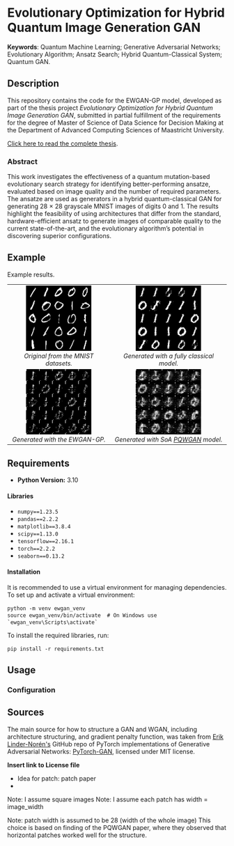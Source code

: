 # Evolutionary Optimization for Hybrid Quantum Image Generation GAN

**Keywords**: Quantum Machine Learning; Generative Adversarial Networks; Evolutionary Algorithm; Ansatz Search; 
Hybrid Quantum-Classical System; Quantum GAN.

## Description
This repository contains the code for the EWGAN-GP model, developed as part of the thesis project _Evolutionary Optimization for Hybrid Quantum Image Generation
GAN_, submitted in partial fulfillment of the requirements for the degree of Master of Science of Data Science for
Decision Making at the Department of Advanced Computing Sciences of Maastricht University.

<a href="https://biancamass.github.io/MasterThesis/massaccibianca_master_thesis.pdf" target="_blank"> Click here to read the complete thesis</a>.


### Abstract
This work investigates the effectiveness of a quantum mutation-based evolutionary search  strategy for identifying
better-performing ansatze, evaluated based on image quality and the number of required parameters.
The ansatze are used as generators in a hybrid quantum-classical GAN for generating 28 × 28 grayscale MNIST images of 
digits 0 and 1. The results highlight the feasibility of using architectures that differ from the standard, 
hardware-efficient ansatz to generate images of comparable quality to the current state-of-the-art, and the 
evolutionary algorithm’s potential in discovering superior configurations.

## Example 

Example results. 

<table>
  <tr>
    <td style="text-align:center;">
      <img src="images/REAL_FID.png" width="150"><br>
      <em> Original from the MNIST datasets.</em>
    </td>
    <td style="text-align:center;">
      <img src="images/Classic_FID.png" width="150"><br>
      <em> Generated with a fully classical model.</em>
    </td>
  </tr>
  <tr>
    <td style="text-align:center;">
      <img src="images/F_04_L3_FID.png" width="150"><br>
      <em>Generated with the EWGAN-GP.</em>
    </td>
    <td style="text-align:center;">
      <img src="images/PQWGAN_FID.png" width="150"><br>
      <em>Generated with SoA <a href="https://www.researchgate.net/publication/366528143_Hybrid_Quantum-Classical_Generative_Adversarial_Network_for_High_Resolution_Image_Generation">PQWGAN</a> model.</em>
    </td>
  </tr>
</table>


## Requirements

- **Python Version:** 3.10

#### Libraries
- `numpy==1.23.5`
- `pandas==2.2.2`
- `matplotlib==3.8.4`
- `scipy==1.13.0`
- `tensorflow==2.16.1`
- `torch==2.2.2`
- `seaborn==0.13.2`

#### Installation

It is recommended to use a virtual environment for managing dependencies. To set up and activate a virtual environment:
```
python -m venv ewgan_venv
source ewgan_venv/bin/activate  # On Windows use `ewgan_venv\Scripts\activate`
```

To install the required libraries, run:
```
pip install -r requirements.txt
```

## Usage

### Configuration


## Sources

The main source for how to structure a GAN and WGAN, including architecture structuring, and 
gradient penalty function, was taken from [Erik Linder-Norén's](https://github.com/eriklindernoren) GitHub repo of
PyTorch implementations of Generative Adversarial Networks: [PyTorch-GAN](https://github.com/eriklindernoren/PyTorch-GAN), licensed under MIT license. 

**Insert link to License file**

- Idea for patch: patch paper
- 


Note: I assume square images
Note: I assume each patch has width = image_width

Note: patch width is assumed  to be 28 (width of the whole image)
This choice is based on finding of the PQWGAN paper, where they observed that
horizontal patches worked well for the structure.



